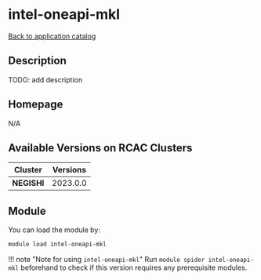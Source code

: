 # intel-oneapi-mkl

[Back to application catalog](../app_catalog.md)

## Description

TODO: add description

## Homepage

N/A

## Available Versions on RCAC Clusters

|Cluster|Versions|
|---|---|
**NEGISHI**|2023.0.0

## Module

You can load the module by:

```bash
module load intel-oneapi-mkl
```

!!! note "Note for using `intel-oneapi-mkl`"
    Run `module spider intel-oneapi-mkl` beforehand to check if this version requires any prerequisite modules.
